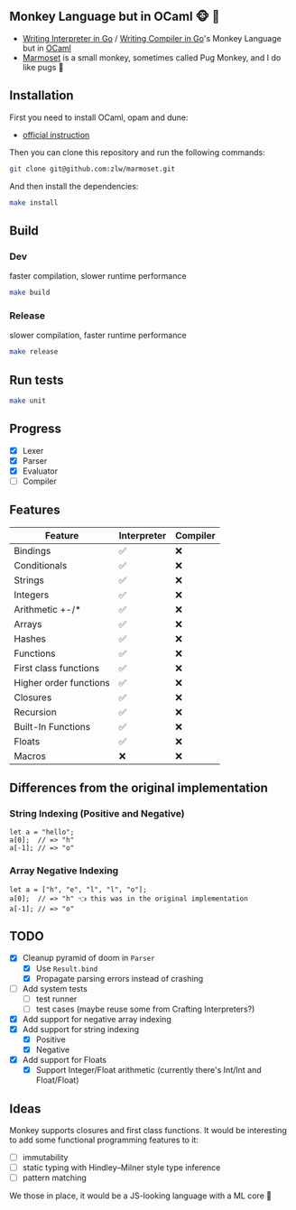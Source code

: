 ## Monkey Language but in OCaml 🐵 🐫
* [Writing Interpreter in Go](https://interpreterbook.com/) / [Writing Compiler in Go](https://compilerbook.com/)'s Monkey Language but in [OCaml](https://ocaml.org/)
* [Marmoset](https://en.wikipedia.org/wiki/Marmoset) is a small monkey, sometimes called Pug Monkey, and I do like pugs 🙈

## Installation

First you need to install OCaml, opam and dune:
* [official instruction](https://ocaml.org/docs/installing-ocaml)

Then you can clone this repository and run the following commands:

```sh
git clone git@github.com:zlw/marmoset.git
```

And then install the dependencies:
```sh
make install
```

## Build

### Dev
faster compilation, slower runtime performance
```sh
make build
```

### Release
slower compilation, faster runtime performance
```sh
make release
```

## Run tests

```sh
make unit
```

## Progress

- [x] Lexer
- [x] Parser
- [x] Evaluator
- [ ] Compiler

## Features

| Feature                | Interpreter | Compiler |
|------------------------|-------------|----------|
| Bindings               | ✅          | ❌       |
| Conditionals           | ✅          | ❌       |
| Strings                | ✅          | ❌       |
| Integers               | ✅          | ❌       |
| Arithmetic +-/*        | ✅          | ❌       |
| Arrays                 | ✅          | ❌       |
| Hashes                 | ✅          | ❌       |
| Functions              | ✅          | ❌       |
| First class functions  | ✅          | ❌       |
| Higher order functions | ✅          | ❌       |
| Closures               | ✅          | ❌       |
| Recursion              | ✅          | ❌       |
| Built-In Functions     | ✅          | ❌       |
| Floats                 | ✅          | ❌       |
| Macros                 | ❌          | ❌       |

## Differences from the original implementation

### String Indexing (Positive and Negative)

```
let a = "hello";
a[0];  // => "h"
a[-1]; // => "o"
```

### Array Negative Indexing

```
let a = ["h", "e", "l", "l", "o"];
a[0];  // => "h" 👈 this was in the original implementation
a[-1]; // => "o"
```

## TODO

- [x] Cleanup pyramid of doom in `Parser`
    - [x] Use `Result.bind`
    - [x] Propagate parsing errors instead of crashing
- [ ] Add system tests
  - [ ] test runner
  - [ ] test cases (maybe reuse some from Crafting Interpreters?)
- [x] Add support for negative array indexing
- [x] Add support for string indexing
  - [x] Positive
  - [x] Negative
- [x] Add support for Floats
  - [x] Support Integer/Float arithmetic (currently there's Int/Int and Float/Float)

## Ideas

Monkey supports closures and first class functions. It would be interesting to add some functional programming features to it:
- [ ] immutability
- [ ] static typing with Hindley–Milner style type inference
- [ ] pattern matching

We those in place, it would be a JS-looking language with a ML core 🤔
